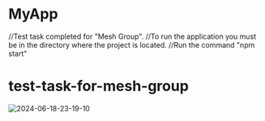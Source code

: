 # MyApp

//Test task completed for "Mesh Group".
//To run the application you must be in the directory where the project is located. 
//Run the command "npm start"
# test-task-for-mesh-group
![2024-06-18-23-19-10](https://github.com/maxdevdoc/test-task-for-mesh-group/assets/123388364/6add452f-1bcb-4568-9a31-070eb1ef23bf)

